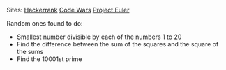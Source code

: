 Sites:
[Hackerrank](https://www.hackerrank.com/)
[Code Wars](https://www.codewars.com/)
[Project Euler](https://projecteuler.net/archives)

Random ones found to do:
- Smallest number divisible by each of the numbers 1 to 20
- Find the difference between the sum of the squares and the square of the sums
- Find the 10001st prime
